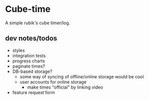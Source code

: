 # Cube-time

A simple rubik's cube timer/log.

## dev notes/todos

- styles
- integration tests
- progress charts
- paginate times?
- DB-based storage?
  - some way of syncing of offline/online storage would be cool
  - user accounts for online storage
    - make times "official" by linking video
- feature request form
